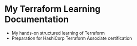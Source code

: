 # My Terraform Learning Documentation

- My hands-on structured learning of Terraform
- Preparation for HashiCorp Terraform Associate certification
